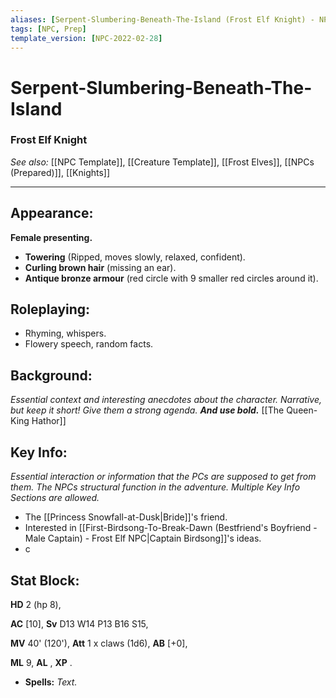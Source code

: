 ```yaml
---
aliases: [Serpent-Slumbering-Beneath-The-Island (Frost Elf Knight) - NPC]
tags: [NPC, Prep]
template_version: [NPC-2022-02-28]
---
```

# Serpent-Slumbering-Beneath-The-Island 
### Frost Elf Knight
*See also:* [[NPC Template]], [[Creature Template]], [[Frost Elves]], [[NPCs (Prepared)]], [[Knights]]
___
## **Appearance**:
**Female presenting.**
- **Towering** (Ripped, moves slowly, relaxed, confident).
- **Curling brown hair** (missing an ear).
- **Antique bronze armour** (red circle with 9 smaller red circles around it).

## **Roleplaying**: 
- Rhyming, whispers.
- Flowery speech, random facts.

## **Background**: 
*Essential context and interesting anecdotes about the character. Narrative, but keep it short! Give them a strong agenda. **And use bold.***
[[The Queen-King Hathor]]

## **Key Info**:
*Essential interaction or information that the PCs are supposed to get from them. The NPCs structural function in the adventure. Multiple Key Info Sections are allowed.*
- The [[Princess Snowfall-at-Dusk|Bride]]'s friend.
- Interested in [[First-Birdsong-To-Break-Dawn (Bestfriend's Boyfriend - Male Captain) - Frost Elf NPC|Captain Birdsong]]'s ideas.
- c

## **Stat Block**: 

**HD** 2 (hp 8),

**AC** [10], 
**Sv** D13 W14 P13 B16 S15, 

**MV** 40' (120'),
**Att** 1 x claws (1d6), **AB** [+0],

**ML** 9, **AL** , **XP** .

- **Spells:** *Text.*